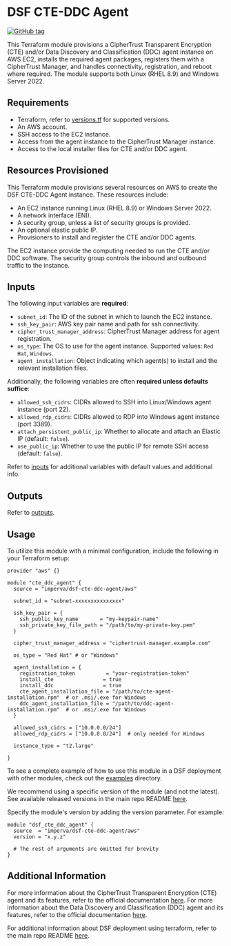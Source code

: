 # DSF CTE-DDC Agent
[![GitHub tag](https://img.shields.io/github/v/tag/imperva/dsfkit.svg)](https://github.com/imperva/dsfkit/tags)

This Terraform module provisions a CipherTrust Transparent Encryption (CTE) and/or Data Discovery and Classification (DDC) agent instance on AWS EC2, installs the required agent packages, registers them with a CipherTrust Manager, and handles connectivity, registration, and reboot where required. The module supports both Linux (RHEL 8.9) and Windows Server 2022.

## Requirements
* Terraform, refer to [versions.tf](https://github.com/imperva/dsfkit/blob/master/modules/aws/cte-ddc-agent/versions.tf) for supported versions.
* An AWS account.
* SSH access to the EC2 instance.
* Access from the agent instance to the CipherTrust Manager instance.
* Access to the local installer files for CTE and/or DDC agent.

## Resources Provisioned
This Terraform module provisions several resources on AWS to create the DSF CTE-DDC Agent instance. These resources include:
* An EC2 instance running Linux (RHEL 8.9) or Windows Server 2022.
* A network interface (ENI).
* A security group, unless a list of security groups is provided.
* An optional elastic public IP.
* Provisioners to install and register the CTE and/or DDC agents.

The EC2 instance provide the computing needed to run the CTE and/or DDC software. The security group controls the inbound and outbound traffic to the instance.

## Inputs

The following input variables are **required**:

* `subnet_id`: The ID of the subnet in which to launch the EC2 instance.
* `ssh_key_pair`: AWS key pair name and path for ssh connectivity.
* `cipher_trust_manager_address`: CipherTrust Manager address for agent registration.
* `os_type`: The OS to use for the agent instance. Supported values: `Red Hat`, `Windows`.
* `agent_installation`: Object indicating which agent(s) to install and the relevant installation files.

Additionally, the following variables are often **required unless defaults suffice**:

* `allowed_ssh_cidrs`: CIDRs allowed to SSH into Linux/Windows agent instance (port 22).
* `allowed_rdp_cidrs`: CIDRs allowed to RDP into Windows agent instance (port 3389).
* `attach_persistent_public_ip`: Whether to allocate and attach an Elastic IP (default: `false`).
* `use_public_ip`: Whether to use the public IP for remote SSH access (default: `false`).

Refer to [inputs](https://registry.terraform.io/modules/imperva/dsf-cte-ddc-agent/aws/latest?tab=inputs) for additional variables with default values and additional info.

## Outputs

Refer to [outputs](https://registry.terraform.io/modules/imperva/dsf-cte-ddc-agent/aws/latest?tab=outputs).

## Usage

To utilize this module with a minimal configuration, include the following in your Terraform setup:

```hcl
provider "aws" {}

module "cte_ddc_agent" {
  source = "imperva/dsf-cte-ddc-agent/aws"

  subnet_id = "subnet-xxxxxxxxxxxxxxx"

  ssh_key_pair = {
    ssh_public_key_name       = "my-keypair-name"
    ssh_private_key_file_path = "/path/to/my-private-key.pem"
  }

  cipher_trust_manager_address = "ciphertrust-manager.example.com"

  os_type = "Red Hat" # or "Windows"

  agent_installation = {
    registration_token          = "your-registration-token"
    install_cte                = true
    install_ddc                = true
    cte_agent_installation_file = "/path/to/cte-agent-installation.rpm"  # or .msi/.exe for Windows
    ddc_agent_installation_file = "/path/to/ddc-agent-installation.rpm"  # or .msi/.exe for Windows
  }

  allowed_ssh_cidrs = ["10.0.0.0/24"]
  allowed_rdp_cidrs = ["10.0.0.0/24"]  # only needed for Windows

  instance_type = "t2.large"

}
```

To see a complete example of how to use this module in a DSF deployment with other modules, check out the [examples](https://github.com/imperva/dsfkit/tree/master/examples/aws) directory.

We recommend using a specific version of the module (and not the latest).
See available released versions in the main repo README [here](https://github.com/imperva/dsfkit#version-history).

Specify the module's version by adding the version parameter. For example:

```
module "dsf_cte_ddc_agent" {
  source  = "imperva/dsf-cte-ddc-agent/aws"
  version = "x.y.z"

  # The rest of arguments are omitted for brevity
}
```

## Additional Information

For more information about the CipherTrust Transparent Encryption (CTE) agent and its features, refer to the official documentation [here](https://thalesdocs.com/ctp/cm/2.19/admin/cte_ag/).
For more information about the Data Discovery and Classification (DDC) agent and its features, refer to the official documentation [here](https://thalesdocs.com/ctp/cm/2.19/admin/ddc_ag/).

For additional information about DSF deployment using terraform, refer to the main repo README [here](https://github.com/imperva/dsfkit/tree/1.7.32).


